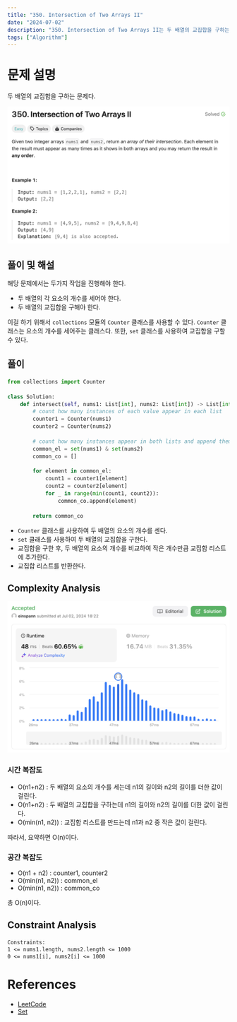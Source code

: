 ```yaml
---
title: "350. Intersection of Two Arrays II"
date: "2024-07-02"
description: "350. Intersection of Two Arrays II는 두 배열의 교집합을 구하는 문제다."
tags: ["Algorithm"]
---
```


# 문제 설명
두 배열의 교집합을 구하는 문제다.

![350](../../../images/LEET/350/350.png)

## 풀이 및 해설
해당 문제에서는 두가지 작업을 진행해야 한다.
- 두 배열의 각 요소의 개수를 세어야 한다.
- 두 배열의 교집합을 구해야 한다.

이걸 하기 위해서 `collections` 모듈의 `Counter` 클래스를 사용할 수 있다. `Counter` 클래스는 요소의 개수를 세어주는 클래스다. 또한, `set` 클래스를 사용하여 교집합을 구할 수 있다.

## 풀이
```python
from collections import Counter

class Solution:
    def intersect(self, nums1: List[int], nums2: List[int]) -> List[int]:
        # count how many instances of each value appear in each list
        counter1 = Counter(nums1)
        counter2 = Counter(nums2)

        # count how many instances appear in both lists and append them to a new list
        common_el = set(nums1) & set(nums2)
        common_co = []

        for element in common_el:
            count1 = counter1[element]
            count2 = counter2[element]
            for _ in range(min(count1, count2)):
                common_co.append(element)
        
        return common_co
```
- `Counter` 클래스를 사용하여 두 배열의 요소의 개수를 센다.
- `set` 클래스를 사용하여 두 배열의 교집합을 구한다.
- 교집합을 구한 후, 두 배열의 요소의 개수를 비교하여 작은 개수만큼 교집합 리스트에 추가한다.
- 교집합 리스트를 반환한다.

## Complexity Analysis
![tc](../../../images/LEET/350/tc.png)

### 시간 복잡도
- O(n1+n2) : 두 배열의 요소의 개수를 세는데 n1의 길이와 n2의 길이를 더한 값이 걸린다.
- O(n1+n2) : 두 배열의 교집합을 구하는데 n1의 길이와 n2의 길이를 더한 값이 걸린다.
- O(min(n1, n2)) : 교집합 리스트를 만드는데 n1과 n2 중 작은 값이 걸린다.

따라서, 요약하면 O(n)이다.

### 공간 복잡도
- O(n1 + n2) : counter1, counter2
- O(min(n1, n2)) : common_el
- O(min(n1, n2)) : common_co

총 O(n)이다.

## Constraint Analysis
```
Constraints:  
1 <= nums1.length, nums2.length <= 1000  
0 <= nums1[i], nums2[i] <= 1000  
```

# References
- [LeetCode](https://leetcode.com/problems/intersection-of-two-arrays-ii/)
- [Set](https://docs.python.org/3/library/stdtypes.html#set)
